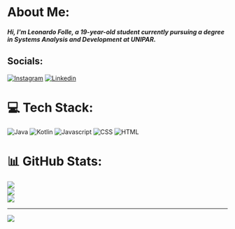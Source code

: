 # About Me:

##### Hi, I'm Leonardo Folle, a 19-year-old student currently pursuing a degree in Systems Analysis and Development at UNIPAR. <br>

## Socials:
[![Instagram](https://img.shields.io/badge/Instagram-E4405F?style=for-the-badge&logo=instagram&logoColor=white)](https://instagram.com/leonardofollee) [![Linkedin](https://img.shields.io/badge/LinkedIn-0077B5?style=for-the-badge&logo=linkedin&logoColor=white)](https://www.linkedin.com/in/leonardo-folle-9181ba319/)

# 💻 Tech Stack:
![Java](https://img.shields.io/badge/Java-ED8B00?style=for-the-badge&logo=openjdk&logoColor=white) ![Kotlin](https://img.shields.io/badge/Kotlin-7F52FF?style=for-the-badge&logo=Kotlin&logoColor=white) ![Javascript](https://img.shields.io/badge/JavaScript-F7DF1E?style=for-the-badge&logo=javascript&logoColor=black) ![CSS](https://img.shields.io/badge/CSS-239120?&style=for-the-badge&logo=css3&logoColor=white)
![HTML](https://img.shields.io/badge/HTML-239120?style=for-the-badge&logo=html5&logoColor=white)

# 📊 GitHub Stats:
![](https://github-readme-stats.vercel.app/api?username=iLeonard0&theme=dracula&hide_border=false&include_all_commits=true&count_private=false)<br/>
![](https://github-readme-streak-stats.herokuapp.com/?user=iLeonard0&theme=dracula&hide_border=false)<br/>
![](https://github-readme-stats.vercel.app/api/top-langs/?username=iLeonard0&theme=dracula&hide_border=false&include_all_commits=true&count_private=false&layout=compact)

---
[![](https://visitcount.itsvg.in/api?id=iLeonard0&icon=0&color=0)](https://visitcount.itsvg.in)

<!-- Proudly created with GPRM ( https://gprm.itsvg.in ) -->
